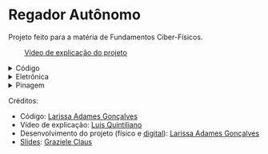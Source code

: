# Regador Autônomo
Projeto feito para a matéria de Fundamentos Ciber-Físicos.

&emsp;&emsp; [Vídeo de explicação do projeto](https://www.youtube.com/watch?v=j0qeCLzuufM)
<details>
  <summary>Código</summary>

&emsp;&emsp; O [Código 1](https://github.com/larissaadames/RegadorAutonomo/blob/main/Logica1.ino) foi a primeira versão do projeto, com uma lógica limpa, o que facilita a compreensão. Porém o Tracker não funciona perfeitamente.

&emsp;&emsp; O [Código 2](https://github.com/larissaadames/RegadorAutonomo/blob/main/Logica2.ino) é a versão final do código, onde tudo funciona perfeitamente.
</details>
<details>
  <summary>Eletrônica</summary>
A parte de eficiência energética funciona com a alimentação do circuito com uma bateria sendo carregada pelo painel solar.
  
#### Sensor de Umidade

Sensor | Ligação
:--------- | :------
`VCC` | `5V L1`
`AOUT` | `A0`
`GND` | `GND`

</details>

<details>
<summary>Pinagem</summary>

  #### OBS: O projeto tem duas "linhas" 5v (positivo) e uma GND (negativo)
  Por que? A mini bombinha de agua submersível é uma "fominha" de energia, então quando ela é ligada na linha 5v principal do arduino e dos outros componentes ela pode causar vários tipos de intabilidade e problemas diferentes. 
  #### Logo: 
  * Quando for escrito "5V L1" (5V linha 1) significa que o componente está ligado na linha positiva do arduino, alimentado pelo cabo que liga o arduino.
  * Quando for escrito "5V L2" (5V linha 2) significa que o componente está ligado na segunda linha positiva, alimentada pela placa solar e pela bateria.
  
  
#### Sensor de Umidade

Sensor | Ligação
:--------- | :------
`VCC` | `5V L1`
`AOUT` | `A0`
`GND` | `GND`

#### LDR1 (Usanod o K853518)

Sensor | Ligação
:--------- | :------
`VCC` | `5V L1`
`OUT` | `A1`
`GND` | `GND`

#### LDR2 (Usanod o K853518)

Sensor | Ligação
:--------- | :------
`VCC` | `5V L1`
`AOUT` | `A2`
`GND` | `GND`

#### Servo Motor

Sensor | Ligação
:--------- | :------
`VCC` | `5V L1`
`OUT` | `3`
`GND` | `GND`

#### Relé (bomba)

Sensor | Ligação
:--------- | :------
`IN` | `8`
`GND` | `GND`
`VCC` | `5V L1`
`COM` | `5V L2`
`NO` | `+ Bomba`

#### Bomba

Bomba | Ligação
:--------- | :------
`Positivo` | `NO (relé)`
`Negativo` | `GND`

</details>

Créditos: 
* Código: [Larissa Adames Gonçalves](https://larissaadames.dev/)
* Vídeo de explicação: [Luis Quintiliano](https://github.com/quinticode)
* Desenvolvimento do projeto (físico e [digital](https://github.com/larissaadames/RegadorAutonomo/blob/main/Diagrama.pdf)): [Larissa Adames Gonçalves](https://www.linkedin.com/in/larissa-adames/)
* [Slides](https://www.canva.com/design/DAGrZZXKgNU/93rSna9evLE9B0h-tpZ4Zg/edit): [Graziele Claus](https://github.com/graziclaus)
